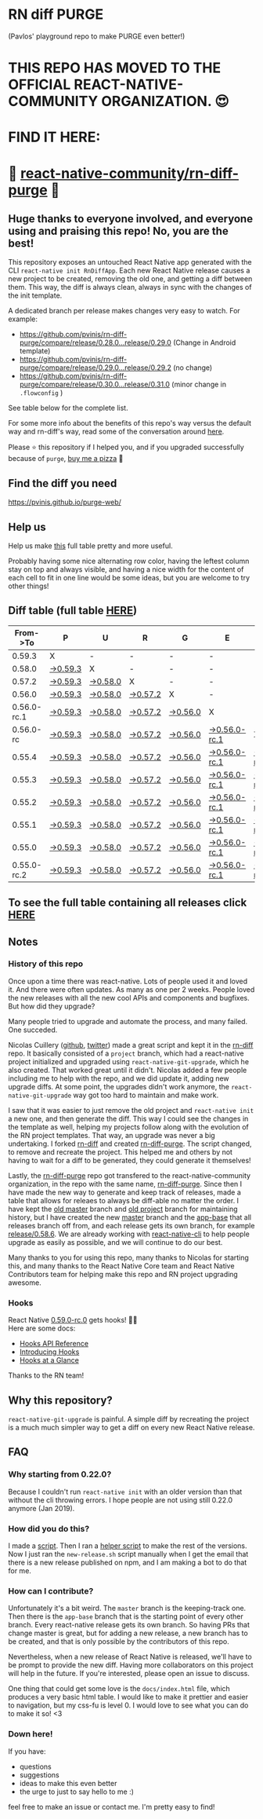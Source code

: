 # RN diff PURGE
(Pavlos' playground repo to make PURGE even better!)

# THIS REPO HAS MOVED TO THE OFFICIAL REACT-NATIVE-COMMUNITY ORGANIZATION. 😍
# FIND IT HERE:  
# 💪 [react-native-community/rn-diff-purge](https://github.com/react-native-community/rn-diff-purge) 🎉
## Huge thanks to everyone involved, and everyone using and praising this repo! No, you are the best!

This repository exposes an untouched React Native app generated with the CLI
`react-native init RnDiffApp`. Each new React Native release causes a new project to be created, removing the old one, and getting a diff between them. This way, the diff is always clean, always in sync with the changes of the init template.

A dedicated branch per release makes changes very easy
to watch. For example:

* https://github.com/pvinis/rn-diff-purge/compare/release/0.28.0...release/0.29.0
(Change in Android template)
* https://github.com/pvinis/rn-diff-purge/compare/release/0.29.0...release/0.29.2
(no change)
* https://github.com/pvinis/rn-diff-purge/compare/release/0.30.0...release/0.31.0
(minor change in `.flowconfig` )

See table below for the complete list.

For some more info about the benefits of this repo's way versus the default way and rn-diff's way, read some of the conversation around [here](https://github.com/react-native-community/discussions-and-proposals/issues/68#issuecomment-452227478).

Please :star: this repository if I helped you, and if you upgraded successfully because of `purge`, [buy me a pizza](https://www.buymeacoffee.com/DGWwHVZ4s) :pizza:

## Find the diff you need
https://pvinis.github.io/purge-web/

## Help us
Help us make [this](https://pvinis.github.io/rn-diff-purge) full table pretty and more useful.

Probably having some nice alternating row color, having the leftest column stay on top and always visible, and having a nice width for the content of each cell to fit in one line would be some ideas, but you are welcome to try other things!

## Diff table (full table [HERE](https://pvinis.github.io/rn-diff-purge))

| From->To    | P                                                                                               | U                                                                                               | R                                                                                               | G                                                                                               | E                                                                                                         |                                                                                                       | T                                                                                               | I                                                                                               | M                                                                                               | E                                                                                               | !                                                                                               | !   |
| ----------- | ----------------------------------------------------------------------------------------------- | ----------------------------------------------------------------------------------------------- | ----------------------------------------------------------------------------------------------- | ----------------------------------------------------------------------------------------------- | --------------------------------------------------------------------------------------------------------- | ----------------------------------------------------------------------------------------------------- | ----------------------------------------------------------------------------------------------- | ----------------------------------------------------------------------------------------------- | ----------------------------------------------------------------------------------------------- | ----------------------------------------------------------------------------------------------- | ----------------------------------------------------------------------------------------------- | --- |
| 0.59.3      | X                                                                                               | -                                                                                               | -                                                                                               | -                                                                                               | -                                                                                                         | -                                                                                                     | -                                                                                               | -                                                                                               | -                                                                                               | -                                                                                               | -                                                                                               | -   |
| 0.58.0      | [->0.59.3](https://github.com/pvinis/rn-diff-purge/compare/release/0.58.0..release/0.59.3)      | X                                                                                               | -                                                                                               | -                                                                                               | -                                                                                                         | -                                                                                                     | -                                                                                               | -                                                                                               | -                                                                                               | -                                                                                               | -                                                                                               | -   |
| 0.57.2      | [->0.59.3](https://github.com/pvinis/rn-diff-purge/compare/release/0.57.2..release/0.59.3)      | [->0.58.0](https://github.com/pvinis/rn-diff-purge/compare/release/0.57.2..release/0.58.0)      | X                                                                                               | -                                                                                               | -                                                                                                         | -                                                                                                     | -                                                                                               | -                                                                                               | -                                                                                               | -                                                                                               | -                                                                                               | -   |
| 0.56.0      | [->0.59.3](https://github.com/pvinis/rn-diff-purge/compare/release/0.56.0..release/0.59.3)      | [->0.58.0](https://github.com/pvinis/rn-diff-purge/compare/release/0.56.0..release/0.58.0)      | [->0.57.2](https://github.com/pvinis/rn-diff-purge/compare/release/0.56.0..release/0.57.2)      | X                                                                                               | -                                                                                                         | -                                                                                                     | -                                                                                               | -                                                                                               | -                                                                                               | -                                                                                               | -                                                                                               | -   |
| 0.56.0-rc.1 | [->0.59.3](https://github.com/pvinis/rn-diff-purge/compare/release/0.56.0-rc.1..release/0.59.3) | [->0.58.0](https://github.com/pvinis/rn-diff-purge/compare/release/0.56.0-rc.1..release/0.58.0) | [->0.57.2](https://github.com/pvinis/rn-diff-purge/compare/release/0.56.0-rc.1..release/0.57.2) | [->0.56.0](https://github.com/pvinis/rn-diff-purge/compare/release/0.56.0-rc.1..release/0.56.0) | X                                                                                                         | -                                                                                                     | -                                                                                               | -                                                                                               | -                                                                                               | -                                                                                               | -                                                                                               | -   |
| 0.56.0-rc   | [->0.59.3](https://github.com/pvinis/rn-diff-purge/compare/release/0.56.0-rc..release/0.59.3)   | [->0.58.0](https://github.com/pvinis/rn-diff-purge/compare/release/0.56.0-rc..release/0.58.0)   | [->0.57.2](https://github.com/pvinis/rn-diff-purge/compare/release/0.56.0-rc..release/0.57.2)   | [->0.56.0](https://github.com/pvinis/rn-diff-purge/compare/release/0.56.0-rc..release/0.56.0)   | [->0.56.0-rc.1](https://github.com/pvinis/rn-diff-purge/compare/release/0.56.0-rc..release/0.56.0-rc.1)   | X                                                                                                     | -                                                                                               | -                                                                                               | -                                                                                               | -                                                                                               | -                                                                                               | -   |
| 0.55.4      | [->0.59.3](https://github.com/pvinis/rn-diff-purge/compare/release/0.55.4..release/0.59.3)      | [->0.58.0](https://github.com/pvinis/rn-diff-purge/compare/release/0.55.4..release/0.58.0)      | [->0.57.2](https://github.com/pvinis/rn-diff-purge/compare/release/0.55.4..release/0.57.2)      | [->0.56.0](https://github.com/pvinis/rn-diff-purge/compare/release/0.55.4..release/0.56.0)      | [->0.56.0-rc.1](https://github.com/pvinis/rn-diff-purge/compare/release/0.55.4..release/0.56.0-rc.1)      | [->0.56.0-rc](https://github.com/pvinis/rn-diff-purge/compare/release/0.55.4..release/0.56.0-rc)      | X                                                                                               | -                                                                                               | -                                                                                               | -                                                                                               | -                                                                                               | -   |
| 0.55.3      | [->0.59.3](https://github.com/pvinis/rn-diff-purge/compare/release/0.55.3..release/0.59.3)      | [->0.58.0](https://github.com/pvinis/rn-diff-purge/compare/release/0.55.3..release/0.58.0)      | [->0.57.2](https://github.com/pvinis/rn-diff-purge/compare/release/0.55.3..release/0.57.2)      | [->0.56.0](https://github.com/pvinis/rn-diff-purge/compare/release/0.55.3..release/0.56.0)      | [->0.56.0-rc.1](https://github.com/pvinis/rn-diff-purge/compare/release/0.55.3..release/0.56.0-rc.1)      | [->0.56.0-rc](https://github.com/pvinis/rn-diff-purge/compare/release/0.55.3..release/0.56.0-rc)      | [->0.55.4](https://github.com/pvinis/rn-diff-purge/compare/release/0.55.3..release/0.55.4)      | X                                                                                               | -                                                                                               | -                                                                                               | -                                                                                               | -   |
| 0.55.2      | [->0.59.3](https://github.com/pvinis/rn-diff-purge/compare/release/0.55.2..release/0.59.3)      | [->0.58.0](https://github.com/pvinis/rn-diff-purge/compare/release/0.55.2..release/0.58.0)      | [->0.57.2](https://github.com/pvinis/rn-diff-purge/compare/release/0.55.2..release/0.57.2)      | [->0.56.0](https://github.com/pvinis/rn-diff-purge/compare/release/0.55.2..release/0.56.0)      | [->0.56.0-rc.1](https://github.com/pvinis/rn-diff-purge/compare/release/0.55.2..release/0.56.0-rc.1)      | [->0.56.0-rc](https://github.com/pvinis/rn-diff-purge/compare/release/0.55.2..release/0.56.0-rc)      | [->0.55.4](https://github.com/pvinis/rn-diff-purge/compare/release/0.55.2..release/0.55.4)      | [->0.55.3](https://github.com/pvinis/rn-diff-purge/compare/release/0.55.2..release/0.55.3)      | X                                                                                               | -                                                                                               | -                                                                                               | -   |
| 0.55.1      | [->0.59.3](https://github.com/pvinis/rn-diff-purge/compare/release/0.55.1..release/0.59.3)      | [->0.58.0](https://github.com/pvinis/rn-diff-purge/compare/release/0.55.1..release/0.58.0)      | [->0.57.2](https://github.com/pvinis/rn-diff-purge/compare/release/0.55.1..release/0.57.2)      | [->0.56.0](https://github.com/pvinis/rn-diff-purge/compare/release/0.55.1..release/0.56.0)      | [->0.56.0-rc.1](https://github.com/pvinis/rn-diff-purge/compare/release/0.55.1..release/0.56.0-rc.1)      | [->0.56.0-rc](https://github.com/pvinis/rn-diff-purge/compare/release/0.55.1..release/0.56.0-rc)      | [->0.55.4](https://github.com/pvinis/rn-diff-purge/compare/release/0.55.1..release/0.55.4)      | [->0.55.3](https://github.com/pvinis/rn-diff-purge/compare/release/0.55.1..release/0.55.3)      | [->0.55.2](https://github.com/pvinis/rn-diff-purge/compare/release/0.55.1..release/0.55.2)      | X                                                                                               | -                                                                                               | -   |
| 0.55.0      | [->0.59.3](https://github.com/pvinis/rn-diff-purge/compare/release/0.55.0..release/0.59.3)      | [->0.58.0](https://github.com/pvinis/rn-diff-purge/compare/release/0.55.0..release/0.58.0)      | [->0.57.2](https://github.com/pvinis/rn-diff-purge/compare/release/0.55.0..release/0.57.2)      | [->0.56.0](https://github.com/pvinis/rn-diff-purge/compare/release/0.55.0..release/0.56.0)      | [->0.56.0-rc.1](https://github.com/pvinis/rn-diff-purge/compare/release/0.55.0..release/0.56.0-rc.1)      | [->0.56.0-rc](https://github.com/pvinis/rn-diff-purge/compare/release/0.55.0..release/0.56.0-rc)      | [->0.55.4](https://github.com/pvinis/rn-diff-purge/compare/release/0.55.0..release/0.55.4)      | [->0.55.3](https://github.com/pvinis/rn-diff-purge/compare/release/0.55.0..release/0.55.3)      | [->0.55.2](https://github.com/pvinis/rn-diff-purge/compare/release/0.55.0..release/0.55.2)      | [->0.55.1](https://github.com/pvinis/rn-diff-purge/compare/release/0.55.0..release/0.55.1)      | X                                                                                               | -   |
| 0.55.0-rc.2 | [->0.59.3](https://github.com/pvinis/rn-diff-purge/compare/release/0.55.0-rc.2..release/0.59.3) | [->0.58.0](https://github.com/pvinis/rn-diff-purge/compare/release/0.55.0-rc.2..release/0.58.0) | [->0.57.2](https://github.com/pvinis/rn-diff-purge/compare/release/0.55.0-rc.2..release/0.57.2) | [->0.56.0](https://github.com/pvinis/rn-diff-purge/compare/release/0.55.0-rc.2..release/0.56.0) | [->0.56.0-rc.1](https://github.com/pvinis/rn-diff-purge/compare/release/0.55.0-rc.2..release/0.56.0-rc.1) | [->0.56.0-rc](https://github.com/pvinis/rn-diff-purge/compare/release/0.55.0-rc.2..release/0.56.0-rc) | [->0.55.4](https://github.com/pvinis/rn-diff-purge/compare/release/0.55.0-rc.2..release/0.55.4) | [->0.55.3](https://github.com/pvinis/rn-diff-purge/compare/release/0.55.0-rc.2..release/0.55.3) | [->0.55.2](https://github.com/pvinis/rn-diff-purge/compare/release/0.55.0-rc.2..release/0.55.2) | [->0.55.1](https://github.com/pvinis/rn-diff-purge/compare/release/0.55.0-rc.2..release/0.55.1) | [->0.55.0](https://github.com/pvinis/rn-diff-purge/compare/release/0.55.0-rc.2..release/0.55.0) | X   |

## To see the full table containing all releases click [HERE](https://pvinis.github.io/rn-diff-purge)

## Notes

### History of this repo

Once upon a time there was react-native. Lots of people used it and loved it. And there were often updates. As many as one per 2 weeks. People loved the new releases with all the new cool APIs and components and bugfixes. But how did they upgrade?

Many people tried to upgrade and automate the process, and many failed. One succeded.

Nicolas Cuillery ([github](https://github.com/ncuillery), [twitter](https://twitter.com/ncuillery)) made a great script and kept it in the [rn-diff](https://github.com/ncuillery/rn-diff) repo. It basically consisted of a `project` branch, which had a react-native project initialized and upgraded using `react-native-git-upgrade`, which he also created. That worked great until it didn't. Nicolas added a few people including me to help with the repo, and we did update it, adding new upgrade diffs. At some point, the upgrades didn't work anymore, the `react-native-git-upgrade` way got too hard to maintain and make work.

I saw that it was easier to just remove the old project and `react-native init` a new one, and then generate the diff. This way I could see the changes in the template as well, helping my projects follow along with the evolution of the RN project templates. That way, an upgrade was never a big undertaking. I forked [rn-diff](https://github.com/ncuillery/rn-diff) and created [rn-diff-purge](https://github.com/pvinis/rn-diff-purge). The script changed, to remove and recreate the project. This helped me and others by not having to wait for a diff to be generated, they could generate it themselves!

Lastly, the [rn-diff-purge](https://github.com/pvinis/rn-diff-purge) repo got transfered to the react-native-community organization, in the repo with the same name, [rn-diff-purge](https://github.com/react-native-community/rn-diff-purge). Since then I have made the new way to generate and keep track of releases, made a table that allows for releaes to always be diff-able no matter the order. I have kept the [old master](https://github.com/pvinis/rn-diff-purge/tree/old/master) branch and [old project](https://github.com/pvinis/rn-diff-purge/tree/old/project) branch for maintaining history, but I have created the new [master](https://github.com/pvinis/rn-diff-purge/tree/master) branch and the [app-base](https://github.com/pvinis/rn-diff-purge/tree/app-base) that all releases branch off from, and each release gets its own branch, for example [release/0.58.6](https://github.com/pvinis/rn-diff-purge/tree/release/0.58.6). We are already working with [react-native-cli](https://github.com/react-native-community/react-native-cli) to help people upgrade as easily as possible, and we will continue to do our best.

Many thanks to you for using this repo, many thanks to Nicolas for starting this, and many thanks to the React Native Core team and React Native Contributors team for helping make this repo and RN project upgrading awesome.

### Hooks
React Native [0.59.0-rc.0](https://github.com/pvinis/rn-diff-purge#version-changes) gets hooks! 🎉🥳  
Here are some docs:
- [Hooks API Reference](https://reactjs.org/docs/hooks-reference.html)
- [Introducing Hooks](https://reactjs.org/docs/hooks-intro.html)
- [Hooks at a Glance](https://reactjs.org/docs/hooks-overview.html)

Thanks to the RN team!

## Why this repository?
`react-native-git-upgrade` is painful. A simple diff by recreating the project is a much much simpler way to get a diff on every new React Native release.

## FAQ

### Why starting from 0.22.0?

Because I couldn't run `react-native init` with an older version than that without the cli throwing errors. I hope people are not using still 0.22.0 anymore (Jan 2019).

### How did you do this?

I made a [script](https://github.com/pvinis/rn-diff-purge/blob/master/new-release.sh). Then I ran a [helper script](https://github.com/pvinis/rn-diff-purge/blob/master/new-release.sh) to make the rest of the versions.
Now I just ran the `new-release.sh` script manually when I get the email that there is a new release published on npm, and I am making a bot to do that for me.

### How can I contribute?

Unfortunately it's a bit weird. The `master` branch is the keeping-track one. Then there is the `app-base` branch that is the starting point of every other branch. Every react-native release gets its own branch. So having PRs that change master is great, but for adding a new release, a new branch has to be created, and that is only possible by the contributors of this repo.

Nevertheless, when a new release of React Native is released, we'll have to be prompt to provide
the new diff. Having more collaborators on this project will help in the future. If you're interested, please open an issue to discuss.

One thing that could get some love is the `docs/index.html` file, which produces a very basic html table. I would like to make it prettier and easier to navigation, but my css-fu is level 0. I would love to see what you can do to make it so! <3

### Down here!

If you have: 
- questions
- suggestions
- ideas to make this even better
- the urge to just to say hello to me :)

feel free to make an issue or contact me. I'm pretty easy to find!
